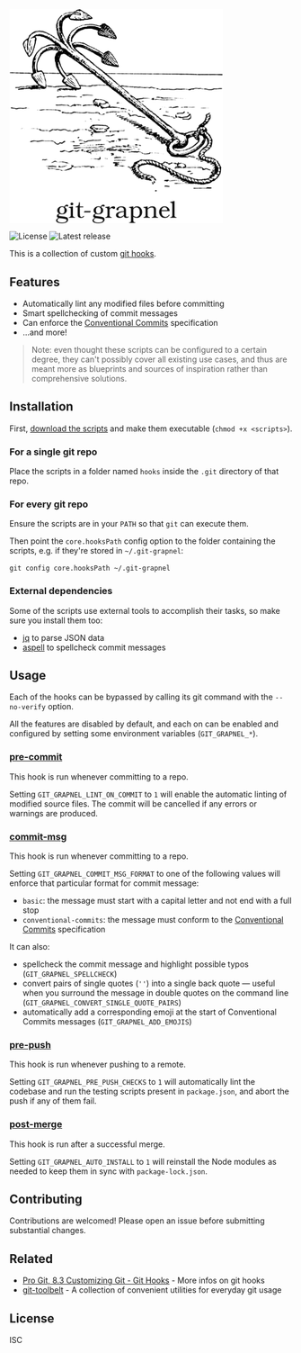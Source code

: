 <img src="/docs/banner.png" width="380" align="center" alt="A drawing of a grappling hook, with the word “git-grapnel” under it."></div>

![License](https://badgen.net/github/license/cheap-glitch/git-grapnel?color=green)
![Latest release](https://badgen.net/github/release/cheap-glitch/git-grapnel?color=green)

This is a collection of custom [git hooks](https://git-scm.com/book/en/v2/Customizing-Git-Git-Hooks).

## Features

 * Automatically lint any modified files before committing
 * Smart spellchecking of commit messages
 * Can enforce the [Conventional Commits](https://www.conventionalcommits.org/en/v1.0.0) specification
 * …and more!

> Note: even thought  these scripts can be configured to  a certain degree, they
> can't  possibly cover  all existing  use  cases, and  thus are  meant more  as
> blueprints and sources of inspiration rather than comprehensive solutions.

## Installation

First, [download the  scripts](https://github.com/cheap-glitch/git-grapnel/releases/latest)
and make them executable (`chmod +x <scripts>`).

### For a single git repo

Place the scripts in a folder named  `hooks` inside the `.git` directory of that
repo.

### For every git repo

Ensure the scripts are in your `PATH` so that `git` can execute them.

Then  point the  `core.hooksPath` config  option  to the  folder containing  the
scripts, e.g. if they're stored in `~/.git-grapnel`:

```shell
git config core.hooksPath ~/.git-grapnel
```

### External dependencies

Some of the scripts  use external tools to accomplish their  tasks, so make sure
you install them too:
 * [jq](https://stedolan.github.io/jq) to parse JSON data
 * [aspell](http://aspell.net) to spellcheck commit messages

## Usage

Each  of  the  hooks can  be  bypassed  by  calling  its git  command  with  the
`--no-verify` option.

All  the features  are disabled  by  default, and  each  on can  be enabled  and
configured by setting some environment variables (`GIT_GRAPNEL_*`).

### [pre-commit](https://github.com/cheap-glitch/git-grapnel/blob/main/src/pre-commit)

This hook is run whenever committing to a repo.

Setting `GIT_GRAPNEL_LINT_ON_COMMIT` to `1` will enable the automatic linting of
modified source  files. The commit will  be cancelled if any  errors or warnings
are produced.

### [commit-msg](https://github.com/cheap-glitch/git-grapnel/blob/main/src/commit-msg)

This hook is run whenever committing to a repo.

Setting  `GIT_GRAPNEL_COMMIT_MSG_FORMAT` to  one  of the  following values  will
enforce that particular format for commit message:
 * `basic`: the message must start with a capital letter and not end with a full stop
 * `conventional-commits`: the message must conform to the [Conventional Commits](https://www.conventionalcommits.org/en/v1.0.0) specification

It can also:
 * spellcheck the commit message and highlight possible typos (`GIT_GRAPNEL_SPELLCHECK`)
 * convert  pairs of  single  quotes (`''`) into  a single  back quote — useful when you
   surround the message in double quotes on the command line (`GIT_GRAPNEL_CONVERT_SINGLE_QUOTE_PAIRS`)
 * automatically add a corresponding emoji at the start of Conventional Commits messages (`GIT_GRAPNEL_ADD_EMOJIS`)

### [pre-push](https://github.com/cheap-glitch/git-grapnel/blob/main/src/pre-push)

This hook is run whenever pushing to a remote.

Setting  `GIT_GRAPNEL_PRE_PUSH_CHECKS`  to  `1`   will  automatically  lint  the
codebase and  run the testing scripts  present in `package.json`, and  abort the
push if any of them fail.

### [post-merge](https://github.com/cheap-glitch/git-grapnel/blob/main/src/post-merge)

This hook is run after a successful merge.

Setting `GIT_GRAPNEL_AUTO_INSTALL`  to `1`  will reinstall  the Node  modules as
needed to keep them in sync with `package-lock.json`.

## Contributing

Contributions are welcomed! Please open an issue before submitting substantial changes.

## Related

 * [Pro Git, 8.3 Customizing Git - Git Hooks](https://git-scm.com/book/en/v2/Customizing-Git-Git-Hooks) - More infos on git hooks
 * [git-toolbelt](https://github.com/nvie/git-toolbelt) - A collection of convenient utilities for everyday git usage

## License

ISC
